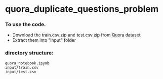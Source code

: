 # quora_duplicate_questions_problem #

### To use the code. ###
- Download the train.csv.zip and test.csv.zip from [Quora dataset](https://www.kaggle.com/c/quora-question-pairs/data)
- Extract them into "input" folder

### directory structure: ###
```
quora_notebook.ipynb
input/train.csv
input/test.csv
```

